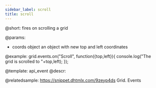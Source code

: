 ```yaml
---
sidebar_label: scroll
title: scroll
---          
```


@short:
fires on scrolling a grid

@params:
- coords	object		an object with new top and left coordinates


@example:
grid.events.on("Scroll", function({top,left}){
    console.log("The grid is scrolled to "+top,left);
});


@template: api_event
@descr:

@relatedsample:
https://snippet.dhtmlx.com/9zeyp4ds	Grid. Events

